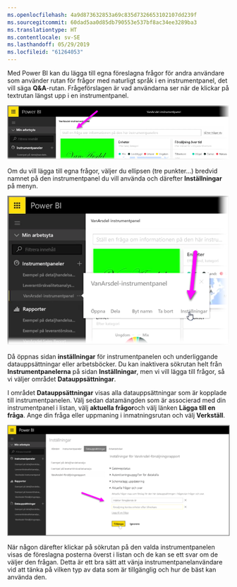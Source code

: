 ```yaml
---
ms.openlocfilehash: 4a9d873632853a69c835d7326653102107dd239f
ms.sourcegitcommit: 60dad5aa0d85db790553e537bf8ac34ee3289ba3
ms.translationtype: HT
ms.contentlocale: sv-SE
ms.lasthandoff: 05/29/2019
ms.locfileid: "61264053"
---
```

Med Power BI kan du lägga till egna föreslagna frågor för andra användare som använder rutan för frågor med naturligt språk i en instrumentpanel, det vill säga **Q&A**-rutan. Frågeförslagen är vad användarna ser när de klickar på textrutan längst upp i en instrumentpanel.

![](media/4-3a-suggested-questions/4-3a_1.png)

Om du vill lägga till egna frågor, väljer du ellipsen (tre punkter...) bredvid namnet på den instrumentpanel du vill använda och därefter **Inställningar** på menyn.

![](media/4-3a-suggested-questions/4-3a_2.png)

 Då öppnas sidan **inställningar** för instrumentpanelen och underliggande datauppsättningar eller arbetsböcker. Du kan inaktivera sökrutan helt från **Instrumentpanelerna** på sidan **Inställningar**, men vi vill lägga till frågor, så vi väljer området **Datauppsättningar**.

I området **Datauppsättningar** visas alla datauppsättningar som är kopplade till instrumentpanelen. Välj sedan datamängden som är associerad med din instrumentpanel i listan, välj **aktuella frågor**och välj länken **Lägga till en fråga**. Ange din fråga eller uppmaning i inmatningsrutan och välj **Verkställ**.

![](media/4-3a-suggested-questions/4-3a_3.png)

När någon därefter klickar på sökrutan på den valda instrumentpanelen visas de föreslagna posterna överst i listan och de kan se ett svar om de väljer den frågan. Detta är ett bra sätt att vänja instrumentpanelanvändare vid att tänka på vilken typ av data som är tillgänglig och hur de bäst kan använda den.

